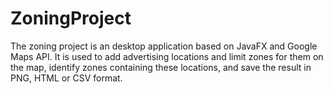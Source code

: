 # ZoningProject
The zoning project is an desktop application based on JavaFX and Google Maps API. It is used to add advertising locations and limit zones for them on the map, identify zones containing these locations, and save the result in PNG, HTML or CSV format.

